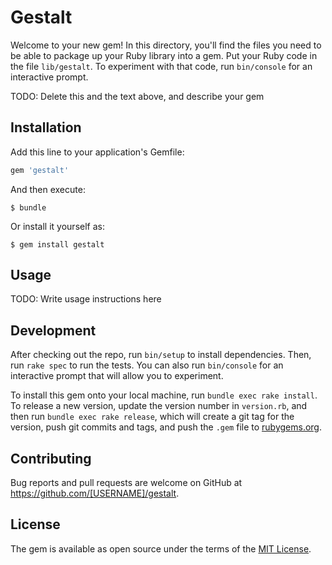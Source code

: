 # Gestalt

Welcome to your new gem! In this directory, you'll find the files you need to be able to package up your Ruby library into a gem. Put your Ruby code in the file `lib/gestalt`. To experiment with that code, run `bin/console` for an interactive prompt.

TODO: Delete this and the text above, and describe your gem

## Installation

Add this line to your application's Gemfile:

```ruby
gem 'gestalt'
```

And then execute:

    $ bundle

Or install it yourself as:

    $ gem install gestalt

## Usage

TODO: Write usage instructions here

## Development

After checking out the repo, run `bin/setup` to install dependencies. Then, run `rake spec` to run the tests. You can also run `bin/console` for an interactive prompt that will allow you to experiment.

To install this gem onto your local machine, run `bundle exec rake install`. To release a new version, update the version number in `version.rb`, and then run `bundle exec rake release`, which will create a git tag for the version, push git commits and tags, and push the `.gem` file to [rubygems.org](https://rubygems.org).

## Contributing

Bug reports and pull requests are welcome on GitHub at https://github.com/[USERNAME]/gestalt.

## License

The gem is available as open source under the terms of the [MIT License](https://opensource.org/licenses/MIT).
